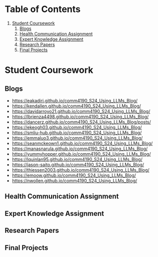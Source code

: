 
# Table of Contents

1.  [Student Coursework](#org4bf6602)
    1.  [Blogs](#orga9724c7)
    2.  [Health Communication Assignment](#org333f14a)
    3.  [Expert Knowledge Assignment](#org16b6837)
    4.  [Research Papers](#orgdf14a9a)
    5.  [Final Projects](#org4faed55)


<a id="org4bf6602"></a>

# Student Coursework


<a id="orga9724c7"></a>

## Blogs

-   <https://eakadiri.github.io/comm4190_S24_Using_LLMs_Blog/>
-   <https://kendallen.github.io/comm4190_S24_Using_LLMs_Blog/>
-   <https://davidarroyo21.github.io/comm4190_S24_Using_LLMs_Blog/>
-   <https://lbrienza4498.github.io/comm4190_S24_Using_LLMs_Blog/>
-   <https://dancerz.github.io/comm4190_S24_Using_LLMs_Blog/posts/>
-   <https://ekeogh03.github.io/comm4190_S24_Using_LLMs_Blog/>
-   <https://smliu-hub.github.io/comm4190_S24_Using_LLMs_Blog/>
-   <https://emmaluo3.github.io/comm4190_S24_Using_LLMs_Blog/>
-   <https://seanmckeown1.github.io/comm4190_S24_Using_LLMs_Blog/>
-   <https://manasnarula.github.io/comm4190_S24_Using_LLMs_Blog/>
-   <https://yummyhopper.github.io/comm4190_S24_Using_LLMs_Blog/>
-   <https://lquinlan95.github.io/comm4190_S24_Using_LLMs_Blog/>
-   <https://jason-saito.github.io/comm4190_S24_Using_LLMs_Blog/>
-   <https://thiessen2003.github.io/comm4190_S24_Using_LLMs_Blog/>
-   <https://emoow.github.io/comm4190_S24_Using_LLMs_Blog/>
-   <https://nwollen.github.io/comm4190_S24_Using_LLMs_Blog/>


<a id="org333f14a"></a>

## Health Communication Assignment


<a id="org16b6837"></a>

## Expert Knowledge Assignment


<a id="orgdf14a9a"></a>

## Research Papers


<a id="org4faed55"></a>

## Final Projects

